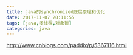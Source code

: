 ```yaml
---
title: java的synchronized底层原理和优化
date: 2017-11-07 20:11:55
tags: [java,多线程,对象锁]
categories: java
---
```

http://www.cnblogs.com/paddix/p/5367116.html